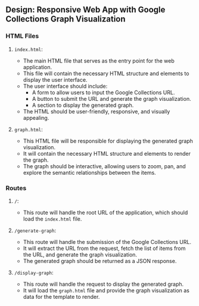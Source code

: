 ## Design: Responsive Web App with Google Collections Graph Visualization

### HTML Files

1. `index.html`:
   - The main HTML file that serves as the entry point for the web application.
   - This file will contain the necessary HTML structure and elements to display the user interface.
   - The user interface should include:
     - A form to allow users to input the Google Collections URL.
     - A button to submit the URL and generate the graph visualization.
     - A section to display the generated graph.
   - The HTML should be user-friendly, responsive, and visually appealing.

2. `graph.html`:
   - This HTML file will be responsible for displaying the generated graph visualization.
   - It will contain the necessary HTML structure and elements to render the graph.
   - The graph should be interactive, allowing users to zoom, pan, and explore the semantic relationships between the items.

### Routes

1. `/`:
   - This route will handle the root URL of the application, which should load the `index.html` file.

2. `/generate-graph`:
   - This route will handle the submission of the Google Collections URL.
   - It will extract the URL from the request, fetch the list of items from the URL, and generate the graph visualization.
   - The generated graph should be returned as a JSON response.

3. `/display-graph`:
   - This route will handle the request to display the generated graph.
   - It will load the `graph.html` file and provide the graph visualization as data for the template to render.